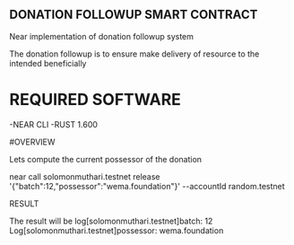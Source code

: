 ## DONATION FOLLOWUP SMART CONTRACT
Near implementation of donation followup system 

The donation followup is to ensure make delivery of resource to the intended beneficially 

# REQUIRED SOFTWARE

-NEAR CLI
-RUST 1.600


#OVERVIEW
 
Lets compute the current possessor of the donation

near call solomonmuthari.testnet release '{"batch":12,"possessor":"wema.foundation"}' --accountId random.testnet

  RESULT
  
 The result will be 
 log[solomonmuthari.testnet]batch: 12
 Log[solomonmuthari.testnet]possessor: wema.foundation



